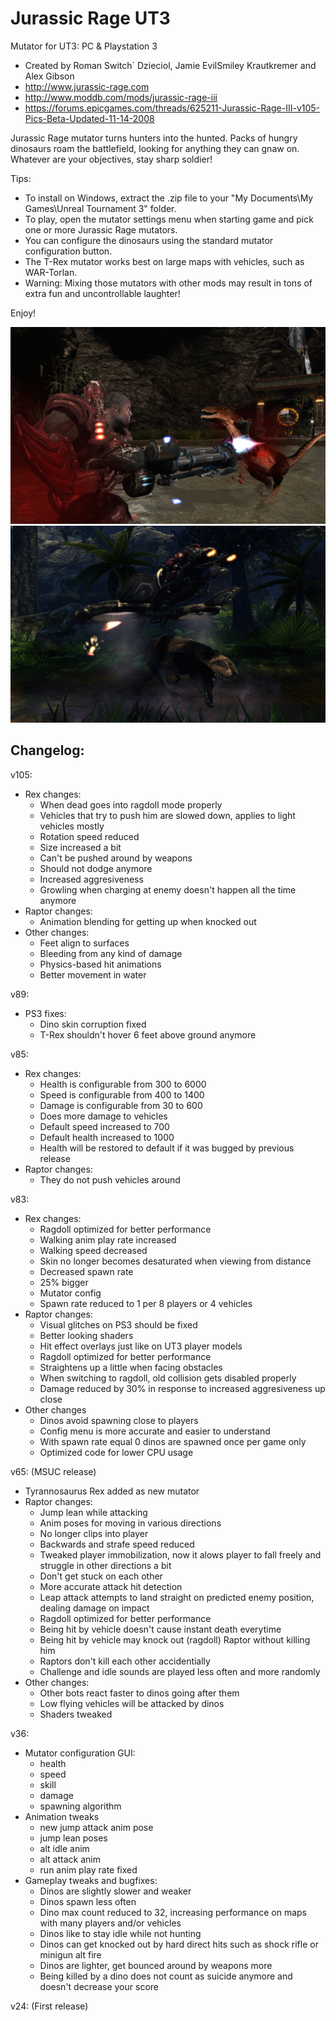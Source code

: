 # Jurassic Rage UT3

Mutator for UT3: PC & Playstation 3
* Created by Roman Switch` Dzieciol, Jamie EvilSmiley Krautkremer and Alex Gibson
* http://www.jurassic-rage.com
* http://www.moddb.com/mods/jurassic-rage-iii
* https://forums.epicgames.com/threads/625211-Jurassic-Rage-III-v105-Pics-Beta-Updated-11-14-2008

Jurassic Rage mutator turns hunters into the hunted. Packs of hungry dinosaurs roam the battlefield,
 looking for anything they can gnaw on. Whatever are your objectives, stay sharp soldier!

Tips: 
 * To install on Windows, extract the .zip file to your "My Documents\My Games\Unreal Tournament 3\" folder.
 * To play, open the mutator settings menu when starting game and pick one or more Jurassic Rage mutators.
 * You can configure the dinosaurs using the standard mutator configuration button.
 * The T-Rex mutator works best on large maps with vehicles, such as WAR-Torlan.
 * Warning: Mixing those mutators with other mods may result in tons of extra fun and uncontrollable laughter! 
 
Enjoy!

![](/Screenshots/Highres_Screenshot_00012.jpg)
![](/Screenshots/Highres_Screenshot_00028-1680.jpg)

## Changelog:

v105:
 - Rex changes:
   * When dead goes into ragdoll mode properly
   * Vehicles that try to push him are slowed down, applies to light vehicles mostly
   * Rotation speed reduced
   * Size increased a bit
   * Can't be pushed around by weapons
   * Should not dodge anymore
   * Increased aggresiveness
   * Growling when charging at enemy doesn't happen all the time anymore
 - Raptor changes:
   * Animation blending for getting up when knocked out
 - Other changes:
   * Feet align to surfaces
   * Bleeding from any kind of damage
   * Physics-based hit animations
   * Better movement in water

v89:
 - PS3 fixes:
   * Dino skin corruption fixed
   * T-Rex shouldn't hover 6 feet above ground anymore

v85:
 - Rex changes:
   * Health is configurable from 300 to 6000
   * Speed is configurable from 400 to 1400
   * Damage is configurable from 30 to 600
   * Does more damage to vehicles
   * Default speed increased to 700
   * Default health increased to 1000
   * Health will be restored to default if it was bugged by previous release 
 - Raptor changes:
   * They do not push vehicles around

v83:
 - Rex changes:
   * Ragdoll optimized for better performance
   * Walking anim play rate increased
   * Walking speed decreased
   * Skin no longer becomes desaturated when viewing from distance
   * Decreased spawn rate
   * 25% bigger
   * Mutator config
   * Spawn rate reduced to 1 per 8 players or 4 vehicles
 - Raptor changes:
   * Visual glitches on PS3 should be fixed
   * Better looking shaders
   * Hit effect overlays just like on UT3 player models
   * Ragdoll optimized for better performance
   * Straightens up a little when facing obstacles
   * When switching to ragdoll, old collision gets disabled properly
   * Damage reduced by 30% in response to increased aggresiveness up close
 - Other changes
   * Dinos avoid spawning close to players
   * Config menu is more accurate and easier to understand
   * With spawn rate equal 0 dinos are spawned once per game only
   * Optimized code for lower CPU usage

v65: (MSUC release)
 - Tyrannosaurus Rex added as new mutator
 - Raptor changes:
   * Jump lean while attacking
   * Anim poses for moving in various directions
   * No longer clips into player
   * Backwards and strafe speed reduced
   * Tweaked player immobilization, now it alows player to fall freely and struggle in other directions a bit
   * Don't get stuck on each other
   * More accurate attack hit detection
   * Leap attack attempts to land straight on predicted enemy position, dealing damage on impact
   * Ragdoll optimized for better performance
   * Being hit by vehicle doesn't cause instant death everytime
   * Being hit by vehicle may knock out (ragdoll) Raptor without killing him
   * Raptors don't kill each other accidentially
   * Challenge and idle sounds are played less often and more randomly
 - Other changes:
   * Other bots react faster to dinos going after them
   * Low flying vehicles will be attacked by dinos
   * Shaders tweaked

v36:
 - Mutator configuration GUI: 
   * health
   * speed
   * skill
   * damage
   * spawning algorithm
 - Animation tweaks
   * new jump attack anim pose
   * jump lean poses
   * alt idle anim
   * alt attack anim
   * run anim play rate fixed
 - Gameplay tweaks and bugfixes:
   * Dinos are slightly slower and weaker
   * Dinos spawn less often
   * Dino max count reduced to 32, increasing performance on maps with many players and/or vehicles
   * Dinos like to stay idle while not hunting   
   * Dinos can get knocked out by hard direct hits such as shock rifle or minigun alt fire
   * Dinos are lighter, get bounced around by weapons more
   * Being killed by a dino does not count as suicide anymore and doesn't decrease your score
 
v24: (First release)
